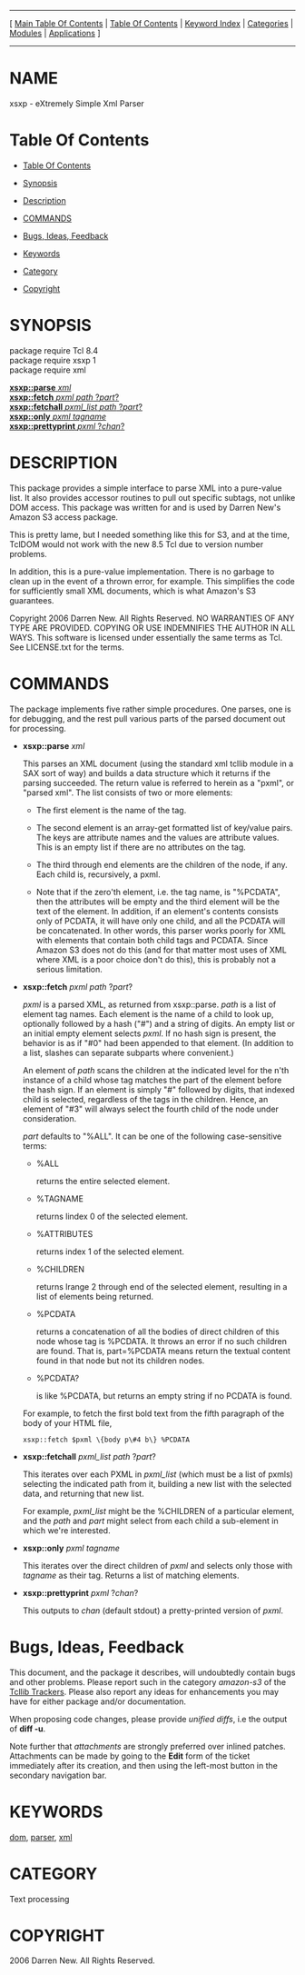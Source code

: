 
[//000000001]: # (xsxp \- Amazon S3 Web Service Utilities)
[//000000002]: # (Generated from file 'xsxp\.man' by tcllib/doctools with format 'markdown')
[//000000003]: # (2006 Darren New\. All Rights Reserved\.)
[//000000004]: # (xsxp\(n\) 1\.0 tcllib "Amazon S3 Web Service Utilities")

<hr> [ <a href="../../../../toc.md">Main Table Of Contents</a> &#124; <a
href="../../../toc.md">Table Of Contents</a> &#124; <a
href="../../../../index.md">Keyword Index</a> &#124; <a
href="../../../../toc0.md">Categories</a> &#124; <a
href="../../../../toc1.md">Modules</a> &#124; <a
href="../../../../toc2.md">Applications</a> ] <hr>

# NAME

xsxp \- eXtremely Simple Xml Parser

# <a name='toc'></a>Table Of Contents

  - [Table Of Contents](#toc)

  - [Synopsis](#synopsis)

  - [Description](#section1)

  - [COMMANDS](#section2)

  - [Bugs, Ideas, Feedback](#section3)

  - [Keywords](#keywords)

  - [Category](#category)

  - [Copyright](#copyright)

# <a name='synopsis'></a>SYNOPSIS

package require Tcl 8\.4  
package require xsxp 1  
package require xml  

[__xsxp::parse__ *xml*](#1)  
[__xsxp::fetch__ *pxml* *path* ?*part*?](#2)  
[__xsxp::fetchall__ *pxml\_list* *path* ?*part*?](#3)  
[__xsxp::only__ *pxml* *tagname*](#4)  
[__xsxp::prettyprint__ *pxml* ?*chan*?](#5)  

# <a name='description'></a>DESCRIPTION

This package provides a simple interface to parse XML into a pure\-value list\. It
also provides accessor routines to pull out specific subtags, not unlike DOM
access\. This package was written for and is used by Darren New's Amazon S3
access package\.

This is pretty lame, but I needed something like this for S3, and at the time,
TclDOM would not work with the new 8\.5 Tcl due to version number problems\.

In addition, this is a pure\-value implementation\. There is no garbage to clean
up in the event of a thrown error, for example\. This simplifies the code for
sufficiently small XML documents, which is what Amazon's S3 guarantees\.

Copyright 2006 Darren New\. All Rights Reserved\. NO WARRANTIES OF ANY TYPE ARE
PROVIDED\. COPYING OR USE INDEMNIFIES THE AUTHOR IN ALL WAYS\. This software is
licensed under essentially the same terms as Tcl\. See LICENSE\.txt for the terms\.

# <a name='section2'></a>COMMANDS

The package implements five rather simple procedures\. One parses, one is for
debugging, and the rest pull various parts of the parsed document out for
processing\.

  - <a name='1'></a>__xsxp::parse__ *xml*

    This parses an XML document \(using the standard xml tcllib module in a SAX
    sort of way\) and builds a data structure which it returns if the parsing
    succeeded\. The return value is referred to herein as a "pxml", or "parsed
    xml"\. The list consists of two or more elements:

      * The first element is the name of the tag\.

      * The second element is an array\-get formatted list of key/value pairs\.
        The keys are attribute names and the values are attribute values\. This
        is an empty list if there are no attributes on the tag\.

      * The third through end elements are the children of the node, if any\.
        Each child is, recursively, a pxml\.

      * Note that if the zero'th element, i\.e\. the tag name, is "%PCDATA", then
        the attributes will be empty and the third element will be the text of
        the element\. In addition, if an element's contents consists only of
        PCDATA, it will have only one child, and all the PCDATA will be
        concatenated\. In other words, this parser works poorly for XML with
        elements that contain both child tags and PCDATA\. Since Amazon S3 does
        not do this \(and for that matter most uses of XML where XML is a poor
        choice don't do this\), this is probably not a serious limitation\.

  - <a name='2'></a>__xsxp::fetch__ *pxml* *path* ?*part*?

    *pxml* is a parsed XML, as returned from xsxp::parse\. *path* is a list
    of element tag names\. Each element is the name of a child to look up,
    optionally followed by a hash \("\#"\) and a string of digits\. An empty list or
    an initial empty element selects *pxml*\. If no hash sign is present, the
    behavior is as if "\#0" had been appended to that element\. \(In addition to a
    list, slashes can separate subparts where convenient\.\)

    An element of *path* scans the children at the indicated level for the
    n'th instance of a child whose tag matches the part of the element before
    the hash sign\. If an element is simply "\#" followed by digits, that indexed
    child is selected, regardless of the tags in the children\. Hence, an element
    of "\#3" will always select the fourth child of the node under consideration\.

    *part* defaults to "%ALL"\. It can be one of the following case\-sensitive
    terms:

      * %ALL

        returns the entire selected element\.

      * %TAGNAME

        returns lindex 0 of the selected element\.

      * %ATTRIBUTES

        returns index 1 of the selected element\.

      * %CHILDREN

        returns lrange 2 through end of the selected element, resulting in a
        list of elements being returned\.

      * %PCDATA

        returns a concatenation of all the bodies of direct children of this
        node whose tag is %PCDATA\. It throws an error if no such children are
        found\. That is, part=%PCDATA means return the textual content found in
        that node but not its children nodes\.

      * %PCDATA?

        is like %PCDATA, but returns an empty string if no PCDATA is found\.

    For example, to fetch the first bold text from the fifth paragraph of the
    body of your HTML file,

        xsxp::fetch $pxml \{body p\#4 b\} %PCDATA

  - <a name='3'></a>__xsxp::fetchall__ *pxml\_list* *path* ?*part*?

    This iterates over each PXML in *pxml\_list* \(which must be a list of
    pxmls\) selecting the indicated path from it, building a new list with the
    selected data, and returning that new list\.

    For example, *pxml\_list* might be the %CHILDREN of a particular element,
    and the *path* and *part* might select from each child a sub\-element in
    which we're interested\.

  - <a name='4'></a>__xsxp::only__ *pxml* *tagname*

    This iterates over the direct children of *pxml* and selects only those
    with *tagname* as their tag\. Returns a list of matching elements\.

  - <a name='5'></a>__xsxp::prettyprint__ *pxml* ?*chan*?

    This outputs to *chan* \(default stdout\) a pretty\-printed version of
    *pxml*\.

# <a name='section3'></a>Bugs, Ideas, Feedback

This document, and the package it describes, will undoubtedly contain bugs and
other problems\. Please report such in the category *amazon\-s3* of the [Tcllib
Trackers](http://core\.tcl\.tk/tcllib/reportlist)\. Please also report any ideas
for enhancements you may have for either package and/or documentation\.

When proposing code changes, please provide *unified diffs*, i\.e the output of
__diff \-u__\.

Note further that *attachments* are strongly preferred over inlined patches\.
Attachments can be made by going to the __Edit__ form of the ticket
immediately after its creation, and then using the left\-most button in the
secondary navigation bar\.

# <a name='keywords'></a>KEYWORDS

[dom](\.\./\.\./\.\./\.\./index\.md\#dom), [parser](\.\./\.\./\.\./\.\./index\.md\#parser),
[xml](\.\./\.\./\.\./\.\./index\.md\#xml)

# <a name='category'></a>CATEGORY

Text processing

# <a name='copyright'></a>COPYRIGHT

2006 Darren New\. All Rights Reserved\.
